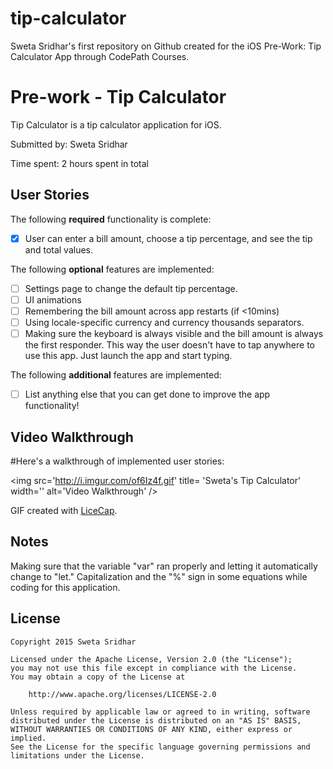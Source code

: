 # tip-calculator
Sweta Sridhar's first repository on Github created for the iOS Pre-Work: Tip Calculator App through CodePath Courses.
# Pre-work - Tip Calculator

Tip Calculator is a tip calculator application for iOS.

Submitted by: Sweta Sridhar

Time spent: 2 hours spent in total
## User Stories

The following **required** functionality is complete:
* [x] User can enter a bill amount, choose a tip percentage, and see the tip and total values.

The following **optional** features are implemented:
* [ ] Settings page to change the default tip percentage.
* [ ] UI animations
* [ ] Remembering the bill amount across app restarts (if <10mins)
* [ ] Using locale-specific currency and currency thousands separators.
* [ ] Making sure the keyboard is always visible and the bill amount is always the first responder. This way the user doesn't have to tap anywhere to use this app. Just launch the app and start typing.

The following **additional** features are implemented:

- [ ] List anything else that you can get done to improve the app functionality!

## Video Walkthrough 

#Here's a walkthrough of implemented user stories:

<img src='http://i.imgur.com/of6Iz4f.gif' title= 'Sweta's Tip Calculator' width='' alt='Video Walkthrough' />

GIF created with [LiceCap](http://www.cockos.com/licecap/).

## Notes

Making sure that the variable "var" ran properly and letting it automatically change to "let." Capitalization and the "%" sign in some equations while coding for this application. 

## License

    Copyright 2015 Sweta Sridhar

    Licensed under the Apache License, Version 2.0 (the "License");
    you may not use this file except in compliance with the License.
    You may obtain a copy of the License at

        http://www.apache.org/licenses/LICENSE-2.0

    Unless required by applicable law or agreed to in writing, software
    distributed under the License is distributed on an "AS IS" BASIS,
    WITHOUT WARRANTIES OR CONDITIONS OF ANY KIND, either express or implied.
    See the License for the specific language governing permissions and
    limitations under the License.
